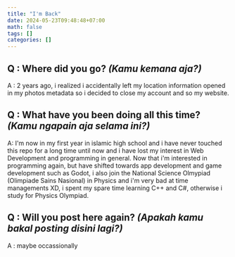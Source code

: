 ```yaml
---
title: "I'm Back"
date: 2024-05-23T09:48:48+07:00
math: false
tags: []
categories: []
---
```


## Q : Where did you go? *(Kamu kemana aja?)*
A : 2 years ago, i realized i accidentally left my location information opened in my photos metadata so i decided to close my account and so my website.

## Q : What have you been doing all this time? *(Kamu ngapain aja selama ini?)*
A: I'm now in my first year in islamic high school and i have never touched this repo for a long time until now and i have lost my interest in Web Development and programming in general. Now that i'm interested in programming again, but have shifted towards app development and game development such as Godot, i also join the National Science Olmypiad (Olimpiade Sains Nasional) in Physics and i'm very bad at time managements XD, i spent my spare time learning C++ and C#, otherwise i study for Physics Olympiad.

## Q : Will you post here again? *(Apakah kamu bakal posting disini lagi?)*
A : maybe occassionally